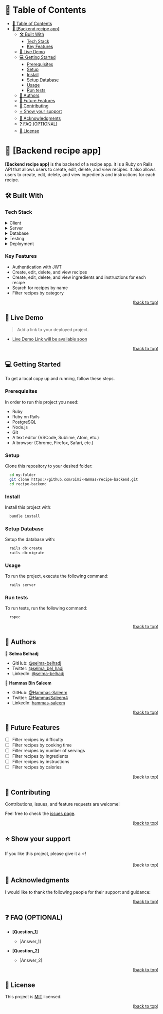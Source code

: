 # 📗 Table of Contents

- [📗 Table of Contents](#-table-of-contents)
- [📖 \[Backend recipe app\] ](#-backend-recipe-app-)
  - [🛠 Built With ](#-built-with-)
    - [Tech Stack ](#tech-stack-)
    - [Key Features ](#key-features-)
  - [🚀 Live Demo ](#-live-demo-)
  - [💻 Getting Started ](#-getting-started-)
    - [Prerequisites](#prerequisites)
    - [Setup](#setup)
    - [Install](#install)
    - [Setup Database](#setup-database)
    - [Usage](#usage)
    - [Run tests](#run-tests)
  - [👥 Authors ](#-authors-)
  - [🔭 Future Features ](#-future-features-)
  - [🤝 Contributing ](#-contributing-)
  - [⭐️ Show your support ](#️-show-your-support-)
  - [🙏 Acknowledgments ](#-acknowledgments-)
  - [❓ FAQ (OPTIONAL) ](#-faq-optional-)
  - [📝 License ](#-license-)

<!-- PROJECT DESCRIPTION -->

# 📖 [Backend recipe app] <a name="about-project"></a>

**[Backend recipe app]** is the backend of a recipe app. It is a Ruby on Rails API that allows users to create, edit, delete, and view recipes. It also allows users to create, edit, delete, and view ingredients and instructions for each recipe.

## 🛠 Built With <a name="built-with"></a>

### Tech Stack <a name="tech-stack"></a>

<details>
  <summary>Client</summary>
  <ul>
    <li><a href="https://reactjs.org/">React.js</a></li>
    <li><a href="https://redux-toolkit.js.org/">Redux Toolkit</a></li>
    <li><a href="https://www.typescriptlang.org/">TypeScript</a></li>
    <li><a href="https://sass-lang.com/">Sass</a></li>
    <li><a href="https://tailwindcss.com/">Tailwind</a></li>
  </ul>
</details>

<details>
  <summary>Server</summary>
  <ul>
    <li><a href="https://www.ruby-lang.org/en/">Ruby</a></li>
    <li><a href="https://rubyonrails.org/">Ruby on Rails</a></li>
  </ul>
</details>

<details>
<summary>Database</summary>
  <ul>
    <li><a href="https://www.postgresql.org/">PostgreSQL</a></li>
  </ul>
</details>

<details>
<summary>Testing</summary>
  <ul>
    <li><a href="https://jestjs.io/">Jest</a></li>
    <li><a href="https://rspec.info/">RSpec</a></li>
  </ul>
</details>

<details>
  <summary>Deployment</summary>
  <ul>
    <li><a href="https://render.com/">Render</a></li>
    <li><a href="https://fly.io/">Fly.io</a></li>
    <li><a href="https://www.netlify.com/">Netlify</a></li>
    <li><a href="https://vercel.com/">Vercel</a></li>
  </ul>
</details>

<!-- Features -->

### Key Features <a name="key-features"></a>

- Authentication with JWT
- Create, edit, delete, and view recipes
- Create, edit, delete, and view ingredients and instructions for each recipe
- Search for recipes by name
- Filter recipes by category

<p align="right">(<a href="#readme-top">back to top</a>)</p>

<!-- LIVE DEMO -->

## 🚀 Live Demo <a name="live-demo"></a>

> Add a link to your deployed project.

- [Live Demo Link will be available soon](https://yourdeployedapplicationlink.com)

<p align="right">(<a href="#readme-top">back to top</a>)</p>

<!-- GETTING STARTED -->

## 💻 Getting Started <a name="getting-started"></a>

To get a local copy up and running, follow these steps.

### Prerequisites

In order to run this project you need:

- Ruby
- Ruby on Rails
- PostgreSQL
- Node.js
- Git
- A text editor (VSCode, Sublime, Atom, etc.)
- A browser (Chrome, Firefox, Safari, etc.)

### Setup

Clone this repository to your desired folder:

```sh
  cd my-folder
  git clone https://github.com/Simi-Hammas/recipe-backend.git
  cd recipe-backend
```

### Install

Install this project with:

```sh
  bundle install
```

### Setup Database

Setup the database with:

```sh
  rails db:create
  rails db:migrate
```

### Usage

To run the project, execute the following command:

```sh
  rails server
```

### Run tests

To run tests, run the following command:

```sh
  rspec
```

<p align="right">(<a href="#readme-top">back to top</a>)</p>

<!-- AUTHORS -->

## 👥 Authors <a name="authors"></a>

👤 **Selma Belhadj**

- GitHub: [@selma-belhadj](https://github.com/selma-belhadj)
- Twitter: [@selma_bel_hadj](https://twitter.com/selma_bel_hadj)
- LinkedIn: [@selma-belhadj](https://www.linkedin.com/in/selma-belhadj/)

👤 **Hammas Bin Saleem**

- GitHub: [@Hammas-Saleem](https://github.com/Hammas-Saleem)
- Twitter: [@HammasSaleem4](https://twitter.com/HammasSaleem4)
- LinkedIn: [hammas-saleem](https://www.linkedin.com/in/hammas-saleem/)

<p align="right">(<a href="#readme-top">back to top</a>)</p>

<!-- FUTURE FEATURES -->

## 🔭 Future Features <a name="future-features"></a>

- [ ] Filter recipes by difficulty
- [ ] Filter recipes by cooking time
- [ ] Filter recipes by number of servings
- [ ] Filter recipes by ingredients
- [ ] Filter recipes by instructions
- [ ] Filter recipes by calories

<p align="right">(<a href="#readme-top">back to top</a>)</p>

<!-- CONTRIBUTING -->

## 🤝 Contributing <a name="contributing"></a>

Contributions, issues, and feature requests are welcome!

Feel free to check the [issues page](https://github.com/Simi-Hammas/recipe-backend/issues).

<p align="right">(<a href="#readme-top">back to top</a>)</p>

<!-- SUPPORT -->

## ⭐️ Show your support <a name="support"></a>

If you like this project, please give it a ⭐️!

<p align="right">(<a href="#readme-top">back to top</a>)</p>

<!-- ACKNOWLEDGEMENTS -->

## 🙏 Acknowledgments <a name="acknowledgements"></a>

I would like to thank the following people for their support and guidance:

<p align="right">(<a href="#readme-top">back to top</a>)</p>

<!-- FAQ (optional) -->

## ❓ FAQ (OPTIONAL) <a name="faq"></a>

- **[Question_1]**

  - [Answer_1]

- **[Question_2]**

  - [Answer_2]

<p align="right">(<a href="#readme-top">back to top</a>)</p>

<!-- LICENSE -->

## 📝 License <a name="license"></a>

This project is [MIT](./LICENSE) licensed.

<p align="right">(<a href="#readme-top">back to top</a>)</p>